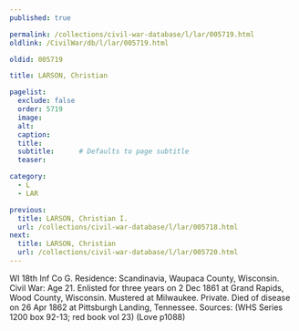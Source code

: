 ```yaml
---
published: true

permalink: /collections/civil-war-database/l/lar/005719.html
oldlink: /CivilWar/db/l/lar/005719.html

oldid: 005719

title: LARSON, Christian

pagelist:
  exclude: false
  order: 5719
  image: 
  alt:
  caption:
  title:
  subtitle:      # Defaults to page subtitle
  teaser:

category: 
  - L 
  - LAR

previous:
  title: LARSON, Christian I.
  url: /collections/civil-war-database/l/lar/005718.html  
next:
  title: LARSON, Christian
  url: /collections/civil-war-database/l/lar/005720.html   
---
```

WI 18th Inf Co G. Residence: Scandinavia, Waupaca County, Wisconsin. Civil War: Age 21. Enlisted for three years on 2 Dec 1861 at Grand Rapids, Wood County, Wisconsin. Mustered at Milwaukee. Private. Died of disease on 26 Apr 1862 at Pittsburgh Landing, Tennessee. Sources: (WHS Series 1200 box 92-13; red book vol 23) (Love p1088)